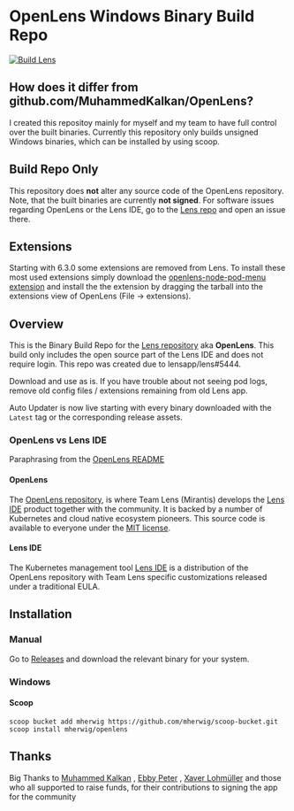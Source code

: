 # OpenLens Windows Binary Build Repo

[![Build Lens](https://github.com/mherwig/OpenLens/actions/workflows/main.yml/badge.svg)](https://github.com/mherwig/OpenLens/actions/workflows/main.yml)

## How does it differ from github.com/MuhammedKalkan/OpenLens?
I created this repositoy mainly for myself and my team to have full control over the built binaries. Currently this repository only builds unsigned Windows binaries, which can be installed by using scoop.

##  Build Repo Only
This repository does **not** alter any source code of the OpenLens repository. Note, that the built binaries are currently **not signed**. For software issues regarding OpenLens or the Lens IDE, go to the [Lens repo](https://github.com/lensapp/lens/issues) and open an issue there.

## Extensions

Starting with 6.3.0 some extensions are removed from Lens. To install these most used extensions simply download the [openlens-node-pod-menu extension](https://github.com/mherwig/openlens-node-pod-menu/releases) and install the the extension by dragging the tarball into the extensions view of OpenLens (File -> extensions).

## Overview

This is the Binary Build Repo for the [Lens repository](https://github.com/lensapp/lens.git) aka **OpenLens**. This build only includes the open source part of the Lens IDE and does not require login. This repo was created due to lensapp/lens#5444.

Download and use as is. If you have trouble about not seeing pod logs, remove old config files / extensions remaining from old Lens app.

Auto Updater is now live starting with every binary downloaded with the `Latest` tag or the corresponding release assets.

### OpenLens vs Lens IDE
Paraphrasing from the [OpenLens README](https://github.com/lensapp/lens#readme)

#### OpenLens
The [OpenLens repository](https://github.com/lensapp/lens.git), is where Team Lens (Mirantis) develops the [Lens IDE](https://k8slens.dev/) product together with the community. It is backed by a number of Kubernetes and cloud native ecosystem pioneers. This source code is available to everyone under the [MIT license](https://github.com/lensapp/lens/blob/master/LICENSE).

#### Lens IDE
The Kubernetes management tool [Lens IDE](https://k8slens.dev/) is a distribution of the OpenLens repository with Team Lens specific customizations released under a traditional EULA.

## Installation

### Manual
Go to [Releases](https://github.com/mherwig/OpenLens/releases) and download the relevant binary for your system.

### Windows

#### Scoop
```
scoop bucket add mherwig https://github.com/mherwig/scoop-bucket.git
scoop install mherwig/openlens
```

## Thanks
Big Thanks to
[Muhammed Kalkan](https://github.com/MuhammedKalkan)
,
[Ebby Peter](https://github.com/ebbypeter)
,
[Xaver Lohmüller](https://github.com/xavierLowmiller)
and those who all supported to raise funds, for their contributions to signing the app for the community
